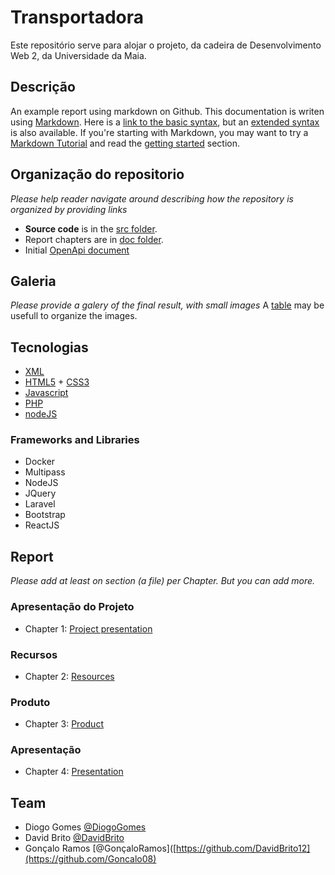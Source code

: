 # Transportadora

Este repositório serve para alojar o projeto, da cadeira de Desenvolvimento Web 2, da Universidade da Maia.

## Descrição

An example report using markdown on Github. This documentation is writen using [Markdown](https://www.markdownguide.org/). Here is a [link to the basic syntax](https://www.markdownguide.org/basic-syntax), but an [extended syntax](https://www.markdownguide.org/extended-syntax/) is also available. If you're starting with Markdown, you may want to try a [Markdown Tutorial](https://www.markdowntutorial.com/) and read the [getting started](https://www.markdownguide.org/getting-started/) section.

## Organização do repositorio


_Please help reader navigate around describing how the repository is organized by providing links_
* **Source code** is in the [src folder](src/).
* Report chapters are in [doc folder](doc/).
* Initial [OpenApi document](api/openapi.yaml)

## Galeria

_Please provide a galery of the final result, with small images_
A [table](https://www.markdownguide.org/extended-syntax/#tables) may be usefull to organize the images.

## Tecnologias


* [XML](https://www.w3.org/XML/)
* [HTML5](https://html.spec.whatwg.org/multipage/) + [CSS3](https://www.w3.org/Style/CSS/)
* [Javascript](https://developer.mozilla.org/en-US/docs/Learn/JavaScript)
* [PHP](https://www.php.net/)
* [nodeJS](https://nodejs.org/en/)


### Frameworks and Libraries

* Docker
* Multipass
* NodeJS
* JQuery
* Laravel
* Bootstrap
* ReactJS

## Report
_Please add at least on section (a file) per Chapter. But you can add more._

### Apresentação do Projeto
* Chapter 1: [Project presentation](doc/c1.md)
### Recursos
* Chapter 2: [Resources](doc/c2.md)
### Produto
* Chapter 3: [Product](doc/c3.md)
### Apresentação
* Chapter 4: [Presentation](doc/c4.md)

## Team
* Diogo Gomes [@DiogoGomes](https://github.com/diogogomes-pt)
* David Brito [@DavidBrito](https://github.com/DavidBrito12)
* Gonçalo Ramos [@GonçaloRamos]([https://github.com/DavidBrito12](https://github.com/Goncalo08)
